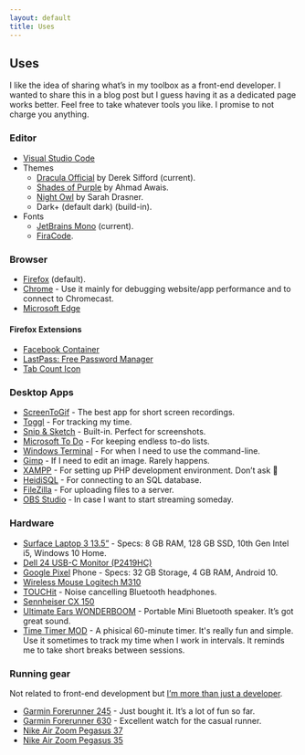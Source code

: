```yaml
---
layout: default
title: Uses
---
```


## Uses

I like the idea of sharing what’s in my toolbox as a front-end developer. I wanted to share this in a blog post but I guess having it as a dedicated page works better. Feel free to take whatever tools you like. I promise to not charge you anything.

### Editor

* [Visual Studio Code](https://code.visualstudio.com/)
* Themes
  * [Dracula Official](https://marketplace.visualstudio.com/items?itemName=dracula-theme.theme-dracula) by Derek Sifford (current).
  * [Shades of Purple](https://marketplace.visualstudio.com/items?itemName=ahmadawais.shades-of-purple) by Ahmad Awais.
  * [Night Owl](https://marketplace.visualstudio.com/items?itemName=sdras.night-owl) by Sarah Drasner.
  * Dark+ (default dark) (build-in).
* Fonts
  * [JetBrains Mono](https://www.jetbrains.com/lp/mono/) (current).
  * [FiraCode](https://github.com/tonsky/FiraCode/).

### Browser

* [Firefox](https://www.mozilla.org/en-US/firefox/new/) (default).
* [Chrome](https://www.google.com/chrome/) - Use it mainly for debugging website/app performance and to connect to Chromecast.
* [Microsoft Edge](https://www.microsoft.com/en-us/edge)

#### Firefox Extensions

* [Facebook Container](https://addons.mozilla.org/en-US/firefox/addon/facebook-container/)
* [LastPass: Free Password Manager](https://addons.mozilla.org/en-US/firefox/addon/lastpass-password-manager/)
* [Tab Count Icon](https://addons.mozilla.org/en-US/firefox/addon/tab-count-icon/)

### Desktop Apps

* [ScreenToGif](https://www.screentogif.com/) - The best app for short screen recordings.
* [Toggl](https://toggl.com/toggl-desktop/) - For tracking my time.
* [Snip & Sketch](https://www.microsoft.com/en-us/p/snip-sketch/9mz95kl8mr0l?activetab=pivot:overviewtab) - Built-in. Perfect for screenshots.
* [Microsoft To Do](https://todo.microsoft.com/tasks/) - For keeping endless to-do lists.
* [Windows Terminal](https://github.com/microsoft/terminal) - For when I need to use the command-line.
* [Gimp](https://www.gimp.org/) - If I need to edit an image. Rarely happens.
* [XAMPP](https://www.apachefriends.org/index.html) - For setting up PHP development environment. Don’t ask 🙂
* [HeidiSQL](https://www.heidisql.com/) - For connecting to an SQL database.
* [FileZilla](https://filezilla-project.org/) - For uploading files to a server.
* [OBS Studio](https://obsproject.com/) - In case I want to start streaming someday.

### Hardware

* [Surface Laptop 3 13.5”](https://www.microsoft.com/en-us/p/surface-laptop-3/8vfggh1r94tm?activetab=overview) - Specs: 8 GB RAM, 128 GB SSD, 10th Gen Intel i5, Windows 10 Home.
* [Dell 24 USB-C Monitor (P2419HC)](https://www.dell.com/en-us/work/shop/dell-24-usb-c-monitor-p2419hc/apd/210-aqco)
* [Google Pixel](https://www.gsmarena.com/google_pixel-8346.php) Phone - Specs: 32 GB Storage, 4 GB RAM, Android 10.
* [Wireless Mouse Logitech M310](https://www.logitech.com/en-us/product/wireless-mouse-m310)
* [TOUCHit](https://sackit.dk/touchit-horetelefoner/70020-touchit-horetelefoner-black.html) - Noise cancelling Bluetooth headphones.
* [Sennheiser CX 150](https://www.cnet.com/products/sennheiser-cx-150-earphones/)
* [Ultimate Ears WONDERBOOM](https://www.ultimateears.com/en-us/wireless-speakers/wonderboom.html) - Portable Mini Bluetooth speaker. It’s got great sound.
* [Time Timer MOD](https://www.timetimer.com/collections/all-1/products/time-timer-mod) - A phisical 60-minute timer. It's really fun and simple. Use it sometimes to track my time when I work in intervals. It reminds me to take short breaks between sessions.

### Running gear

Not related to front-end development but [I’m more than just a developer](https://dzhavat.github.io/2019/07/28/on-being-more-than-just-a-developer.html).

* [Garmin Forerunner 245](https://buy.garmin.com/en-US/US/p/628939/) - Just bought it. It’s a lot of fun so far.
* [Garmin Forerunner 630](https://buy.garmin.com/en-US/US/p/516105) - Excellent watch for the casual runner.
* [Nike Air Zoom Pegasus 37](https://www.nike.com/running/runningzoom-pegasus-37)
* [Nike Air Zoom Pegasus 35](https://www.runnersworld.com/gear/a22167080/nike-air-zoom-pegasus-35-redesigned-review/)
